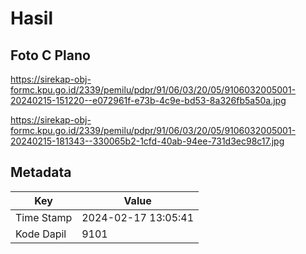 # Hasil

## Foto C Plano

https://sirekap-obj-formc.kpu.go.id/2339/pemilu/pdpr/91/06/03/20/05/9106032005001-20240215-151220--e072961f-e73b-4c9e-bd53-8a326fb5a50a.jpg

https://sirekap-obj-formc.kpu.go.id/2339/pemilu/pdpr/91/06/03/20/05/9106032005001-20240215-181343--330065b2-1cfd-40ab-94ee-731d3ec98c17.jpg


## Metadata

| Key        | Value               |
| ---------- | ------------------- |
| Time Stamp | 2024-02-17 13:05:41 |
| Kode Dapil | 9101                |



